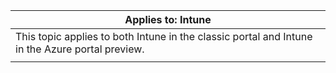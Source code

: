 |Applies to: Intune |
|--|
|This topic applies to both Intune in the classic portal and Intune in the Azure portal preview.|
| |
